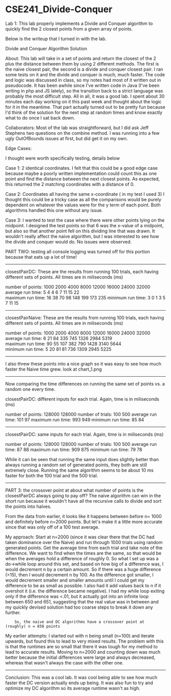 CSE241_Divide-Conquer
=====================

Lab 1: This lab properly implements a Divide and Conquer algorithm to quickly find the 2 closest points from a given array of points.

Below is the writeup that I turned in with the lab.

Divide and Conquer Algorithm Solution


About:
This lab will take in a set of points and return the closest of the 2 plus the distance between them by using 2 different methods.
The first is the naive closest pair, the second is a divide and conquer closest pair.  I ran some tests on it and the divide and conquer is much, much faster.
The code and logic was discussed in class, so my notes had most of it written out in pseudocode.
It has been awhile since I've written code in Java (I've been writing in php and JS lately), so the transition back to a strict language was probably the most difficult step.
All in all, it was a good lab. I spent about 30 minutes each day working on it this past week and thought about the logic for it in the meantime.
That part actually turned out to be pretty fun because I'd think of the solution for the next step at random times and know exactly what to do once I sat back down.

Collaborators:
Most of the lab was straightforward, but I did ask Jeff Stephens two questions on the combine method. I was running into a few ugly OutOfBounds issues at first, but did get it on my own.

Edge Cases:

I thought were worth specifically testing, details below

Case 1: 2 identical coordinates.
    I felt that this could be a good edge case because maybe a poorly written implementation could count this as one point and find the distance between the next closest points.
    As expected, this returned the 2 matching coordinates with a distance of 0.

Case 2: Coordinates all having the same x-coordinate ( in my test I used 3)
    I thought this could be a tricky case as all the comparisons would be purely dependent on whatever the values were for the y term of each point.
    Both algorithms handled this one without any issue.
    
Case 3: I wanted to test the case where there were other points lying on the midpoint. I designed the test points so that 6 was the x-value of a midpoint, but also so that another
    point fell on this dividing line that was drawn.  It wouldn't really affect the naive algorithm, but I was interested to see how the divide and conquer would do.
    No issues were observed.
    
 
PART TWO: testing
all console logging was turned off for this portion because that eats up a lot of time!

********************************
closestPairDC:  These are the results from running 100 trials, each having different sets of points.  All times are in miliseconds (ms)

number of points:   1000    2000    4000    8000    12000    16000   24000   32000
average run time:      5       4       4       6        7       11      15      22       
maximum run time:     16      38      70      98      148      199     173     235
minimum run time:      3       0       1       3        5        7      11      15    


********************************
closestPairNaive:  These are the results from running 100 trials, each having different sets of points.  All times are in miliseconds (ms)

number of points:   1000    2000    4000    8000    12000    16000   24000   32000
average run time:      6      21      84     335      745     1326    2984    5319  
maximum run time:     90      55     107     382      790     1428    3140    5644  
minimum run time:      5      20      81      81      736     1309    2945    5225  


********************************

I also threw these points into a nice graph so it was easy to see how much faster the Naive time grew.  look at chart_1.png

********************************
Now comparing the time differences on running the same set of points vs. a random one every time.

closestPairDC: different inputs for each trial.  Again, time is in miliseconds (ms)

number of points:       128000      128000
number of trials:          100         500
average run time:          101          97
maximum run time:          993         949
minimum run time:           85          84

********************************
closestPairDC: same inputs for each trial.  Again, time is in miliseconds (ms)

number of points:       128000      128000
number of trials:          100         500
average run time:           87          88
maximum run time:          909         875
minimum run time:           79          78

While it can be seen that running the same input does slightly better than always running a random set of generated points, they both are still extremely close.
Running the same algorithm seems to be about 10 ms faster for both the 100 trial and the 500 trial.

*********************************

PART 3: the crossover point
at about what number of points is the closestPairDC always going to pay off?
The naive algorithm can win in the short run because it wouldn't have all the recursive calls to divide and sort the points into halves.

From the data from earlier, it looks like it happens between before n= 1000 and definitely before n=2000 points. But let's make it a little more accurate since that was only off of a 100 test average.

My approach:  Start at n=2000 (since it was clear there that the DC had taken dominance over the Naive) and run through 1000 trials using random generated points.  Get the average
        time from each trial and take note of the difference.  We want to find when the times are the same, so that would be when the averages hold a difference of roughly 0.
        So what I set up was a do->while loop around this set, and based on how big of a difference was, I would decrement n by a certain amount.  So if there was a huge difference (>15),
        then I would decrement n by 100.  As the difference got smaller, I would decrement smaller and smaller amounts until I could get my difference to be as small as possible.
        I also had it add values back to n if it overshot it (i.e. the difference became negative).
        I had my while loop exiting only if the difference was <.01, but it actually got into an infinite loop between 650 and 651, suggesting that the real value was in between and my
        quickly devised solution had too coarse steps to break it down any further.
        
        So, the naive and DC algorithms have a crossover point at (roughly) n = 650 points
        
        
My earlier attempts:  I started out with n being small (n=100) and iterate upwards, but found this to lead to very mixed results. The problem with this is that the runtimes are so small
    that there it was tough for my method to lead to accurate results.  Moving to n=2000 and counting down was much better because the initial differences were large and always decreased,
    whereas that wasn't always the case with the other one.




**************************************
Conclusion:  This was a cool lab.  It was cool being able to see how much faster the DC version actually ends up being.  It was also fun to try and optimize my DC algorithm so its average
    runtime wasn't as high.
